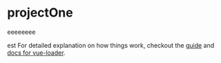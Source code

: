 # projectOne
eeeeeeee


est
For detailed explanation on how things work, checkout the [guide](http://vuejs-templates.github.io/webpack/) and [docs for vue-loader](http://vuejs.github.io/vue-loader).
